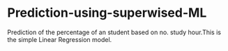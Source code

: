 # Prediction-using-superwised-ML
Prediction of the percentage of an student based on no. study hour.This is the simple Linear Regression model.

